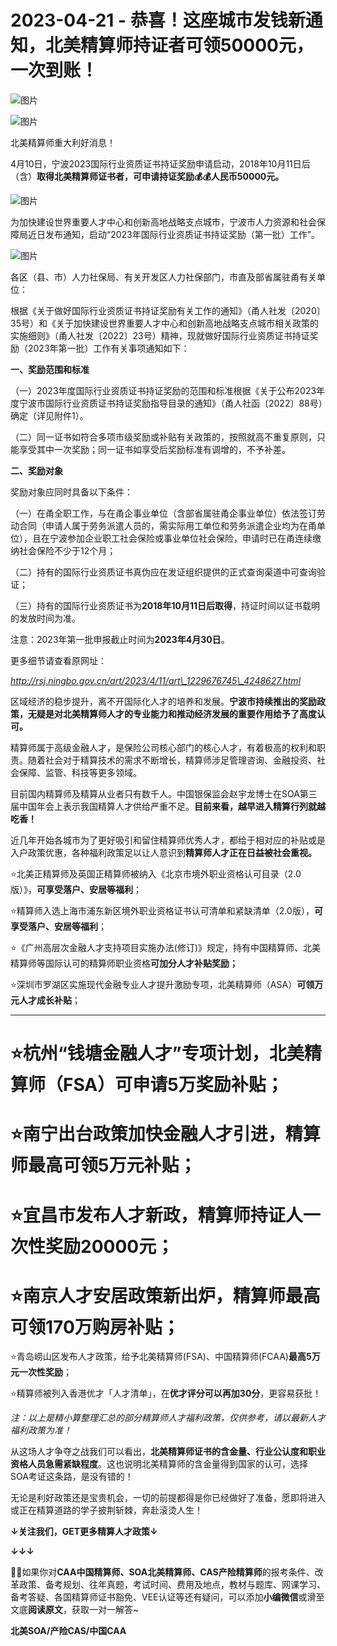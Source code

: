 # 2023-04-21 - 恭喜！这座城市发钱新通知，北美精算师持证者可领50000元，一次到账！

![图片](https://mmbiz.qpic.cn/mmbiz_jpg/mK3FpI9af4kbVK3XVXia4ozNfCh9qa4Rf7M3B3lQEHJZZRXnfqZU4peoB8I9EJQV8Zj7XlKldKZ1D7eYHh9SdeA/640?wx_fmt=jpeg&tp=webp&wxfrom=5&wx_lazy=1)

![图片](https://mmbiz.qpic.cn/mmbiz_png/mK3FpI9af4kbVK3XVXia4ozNfCh9qa4Rf6wTlwX0NY3nDibHibARo9fGOBv0bAUbZcK8NEhtOqics9vnhQ0UZahcmA/640?wx_fmt=png&tp=webp&wxfrom=5&wx_lazy=1)

北美精算师重大利好消息！

4月10日，宁波2023国际行业资质证书持证奖励申请启动，2018年10月11日后（含）**取得北美精算师证书者，可申请持证奖励💰💰人民币50000元。**

![图片](https://mmbiz.qpic.cn/mmbiz_png/mK3FpI9af4kbVK3XVXia4ozNfCh9qa4Rfdicib0taug8hCWfpbIOBgZ49DyKzguW3t79X4SADA0qklp5TibIicFbJ9w/640?wx_fmt=png&tp=webp&wxfrom=5&wx_lazy=1)

为加快建设世界重要人才中心和创新高地战略支点城市，宁波市人力资源和社会保障局近日发布通知，启动“2023年国际行业资质证书持证奖励（第一批）工作”。

![图片](https://mmbiz.qpic.cn/mmbiz_png/mK3FpI9af4kbVK3XVXia4ozNfCh9qa4RfCf1XJ00gCgpxiataFHq24FKERzicDDmh1EgcX86wibewqtuPBI6cdpLuw/640?wx_fmt=png&tp=webp&wxfrom=5&wx_lazy=1)

各区（县、市）人力社保局、有关开发区人力社保部门，市直及部省属驻甬有关单位：

根据《关于做好国际行业资质证书持证奖励有关工作的通知》（甬人社发〔2020〕35号）和《关于加快建设世界重要人才中心和创新高地战略支点城市相关政策的实施细则》（甬人社发〔2022〕23号）精神，现就做好国际行业资质证书持证奖励（2023年第一批）工作有关事项通知如下：

**一、奖励范围和标准**

（一）2023年度国际行业资质证书持证奖励的范围和标准根据《关于公布2023年度宁波市国际行业资质证书持证奖励指导目录的通知》（甬人社函〔2022〕88号）确定（详见附件1）。

（二）同一证书如符合多项市级奖励或补贴有关政策的，按照就高不重复原则，只能享受其中一次奖励；同一证书如享受后奖励标准有调增的，不予补差。

**二、奖励对象**

奖励对象应同时具备以下条件：

（一）在甬全职工作，与在甬企事业单位（含部省属驻甬企事业单位）依法签订劳动合同（申请人属于劳务派遣人员的，需实际用工单位和劳务派遣企业均为在甬单位），且在宁波参加企业职工社会保险或事业单位社会保险，申请时已在甬连续缴纳社会保险不少于12个月；

（二）持有的国际行业资质证书真伪应在发证组织提供的正式查询渠道中可查询验证；

（三）持有的国际行业资质证书为**2018年10月11日后取得**，持证时间以证书载明的发放时间为准。

注意：2023年第一批申报截止时间为**2023年4月30日**。

更多细节请查看原网址：

*http://rsj.ningbo.gov.cn/art/2023/4/11/art\_1229676745\_4248627.html*



区域经济的稳步提升，离不开国际化人才的培养和发展。**宁波市持续推出的奖励政策，无疑是对北美精算师人才的专业能力和推动经济发展的重要作用给予了高度认可。**

精算师属于高级金融人才，是保险公司核心部门的核心人才，有着极高的权利和职责。随着社会对于精算技术的需求不断增长，精算师涉足管理咨询、金融投资、社会保障、监管、科技等更多领域。

目前国内精算师及精算从业者只有数千人。中国银保监会赵宇龙博士在SOA第三届中国年会上表示我国精算人才供给严重不足。**目前来看，越早进入精算行列就越吃香！**

近几年开始各城市为了更好吸引和留住精算师优秀人才，都给于相对应的补贴或是入户政策优惠，各种福利政策足以让人意识到**精算师人才正在日益被社会重视。**

⭐北美正精算师及英国正精算师被纳入《北京市境外职业资格认可目录（2.0版）》，**可享受落户、安居等福利**；

⭐精算师入选上海市浦东新区境外职业资格证书认可清单和紧缺清单（2.0版），**可享受落户、安居等福利**；

⭐《广州高层次金融人才支持项目实施办法(修订)》规定，持有中国精算师、北美精算师等国际认可的精算师职业资格**可加分人才补贴奖励；**

⭐深圳市罗湖区实施现代金融专业人才提升激励专项，北美精算师（ASA）**可领万元人才成长补贴**；

****

# ⭐杭州“钱塘金融人才”专项计划，北美精算师（FSA）可**申请5万奖励补贴；**

# ⭐南宁出台政策加快金融人才引进，精算师最高可**领5万元补贴**；

# ⭐宜昌市发布人才新政，精算师持证人**一次性奖励20000元**；

# ⭐南京人才安居政策新出炉，精算师**最高可领170万购房补贴**；

⭐青岛崂山区发布人才政策，给予北美精算师(FSA)、中国精算师(FCAA)**最高5万元一次性奖励**；

⭐精算师被列入香港优才「人才清单」，在**优才评分可以再加30分**，更容易获批！

*注：以上是精小算整理汇总的部分精算师人才福利政策，仅供参考，请以最新人才福利政策为准！*

从这场人才争夺之战我们可以看出，**北美精算师证书的含金量、行业公认度和职业资格人员急需紧缺程度**。这也说明北美精算师的含金量得到国家的认可，选择SOA考证这条路，是没有错的！

无论是利好政策还是宝贵机会，一切的前提都得是你已经做好了准备，愿即将进入或正在精算道路的学子披荆斩棘，奔赴滚烫人生！

**↓关注我们，GET更多精算人才政策↓**

**↓↓↓**

**💁‍♀️**如果你对**CAA中国精算师、SOA北美精算师、CAS产险精算师**的报考条件、改革政策、备考规划、往年真题，考试时间、费用及地点，教材与题库、网课学习、备考答疑、各国精算师证书豁免、VEE认证等还有疑问，可以添加**小编微信**或滑至文底**阅读原文**，获取一对一解答~

**北美SOA/产险CAS/中国CAA**